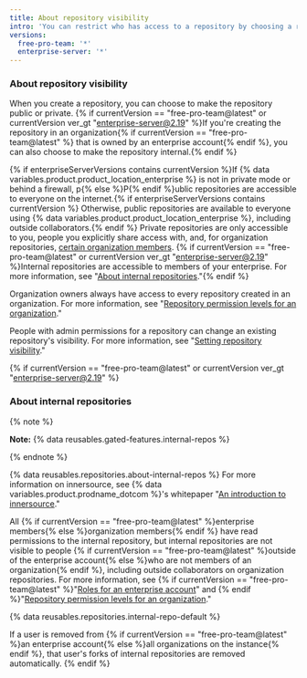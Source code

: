 ```yaml
---
title: About repository visibility
intro: 'You can restrict who has access to a repository by choosing a repository\'s visibility: {% if currentVersion == "free-pro-team@latest" or currentVersion ver_gt "enterprise-server@2.19" %}public, internal, or private{% else %} public or private{% endif %}.'
versions:
  free-pro-team: '*'
  enterprise-server: '*'
---
```


### About repository visibility

When you create a repository, you can choose to make the repository public or private. {% if currentVersion == "free-pro-team@latest" or currentVersion ver_gt "enterprise-server@2.19" %}If you're creating the repository in an organization{% if currentVersion == "free-pro-team@latest" %} that is owned by an enterprise account{% endif %}, you can also choose to make the repository internal.{% endif %}

{% if enterpriseServerVersions contains currentVersion %}If {% data variables.product.product_location_enterprise %} is not in private mode or behind a firewall, p{% else %}P{% endif %}ublic repositories are accessible to everyone on the internet.{% if enterpriseServerVersions contains currentVersion %} Otherwise, public repositories are available to everyone using {% data variables.product.product_location_enterprise %}, including outside collaborators.{% endif %} Private repositories are only accessible to you, people you explicitly share access with, and, for organization repositories, [certain organization members](/github/setting-up-and-managing-organizations-and-teams/repository-permission-levels-for-an-organization). {% if currentVersion == "free-pro-team@latest" or currentVersion ver_gt "enterprise-server@2.19" %}Internal repositories are accessible to members of your enterprise. For more information, see "[About internal repositories](#about-internal-repositories)."{% endif %}

Organization owners always have access to every repository created in an organization. For more information, see "[Repository permission levels for an organization](/github/setting-up-and-managing-organizations-and-teams/repository-permission-levels-for-an-organization)."

People with admin permissions for a repository can change an existing repository's visibility. For more information, see "[Setting repository visibility](/github/administering-a-repository/setting-repository-visibility)."

{% if currentVersion == "free-pro-team@latest" or currentVersion ver_gt "enterprise-server@2.19" %}
### About internal repositories

{% note %}

**Note:** {% data reusables.gated-features.internal-repos %}

{% endnote %}

{% data reusables.repositories.about-internal-repos %} For more information on innersource, see {% data variables.product.prodname_dotcom %}'s whitepaper "[An introduction to innersource](https://resources.github.com/whitepapers/introduction-to-innersource/)."

All {% if currentVersion == "free-pro-team@latest" %}enterprise members{% else %}organization members{% endif %} have read permissions to the internal repository, but internal repositories are not visible to people {% if currentVersion == "free-pro-team@latest" %}outside of the enterprise account{% else %}who are not members of an organization{% endif %}, including outside collaborators on organization repositories. For more information, see {% if currentVersion == "free-pro-team@latest" %}"[Roles for an enterprise account](/articles/roles-for-an-enterprise-account#enterprise-members)" and {% endif %}"[Repository permission levels for an organization](/articles/repository-permission-levels-for-an-organization)."

{% data reusables.repositories.internal-repo-default %}

If a user is removed from {% if currentVersion == "free-pro-team@latest" %}an enterprise account{% else %}all organizations on the instance{% endif %}, that user's forks of internal repositories are removed automatically.
{% endif %}
